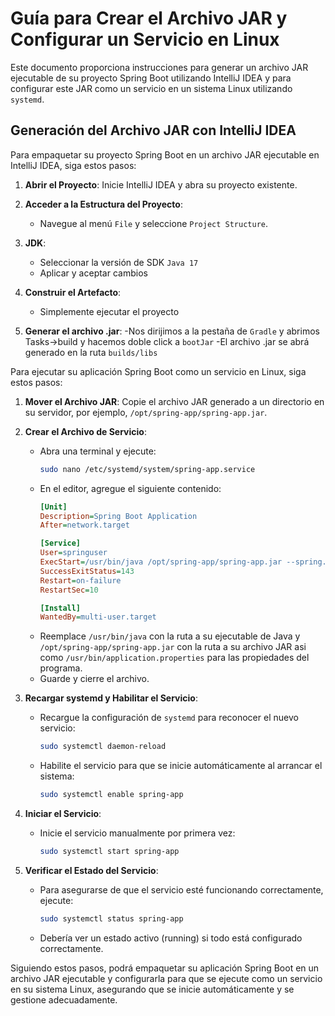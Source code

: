 # Guía para Crear el Archivo JAR y Configurar un Servicio en Linux

Este documento proporciona instrucciones para generar un archivo JAR ejecutable de su proyecto Spring Boot utilizando IntelliJ IDEA y para configurar este JAR como un servicio en un sistema Linux utilizando `systemd`.

## Generación del Archivo JAR con IntelliJ IDEA

Para empaquetar su proyecto Spring Boot en un archivo JAR ejecutable en IntelliJ IDEA, siga estos pasos:

1. **Abrir el Proyecto**: Inicie IntelliJ IDEA y abra su proyecto existente.

2. **Acceder a la Estructura del Proyecto**:
   - Navegue al menú `File` y seleccione `Project Structure`.

3. **JDK**:
   - Seleccionar la versión de SDK `Java 17`
   - Aplicar y aceptar cambios
4. **Construir el Artefacto**:
   - Simplemente ejecutar el proyecto
5. **Generar el archivo .jar**:
   -Nos dirijimos a la pestaña de `Gradle` y abrimos Tasks->build y hacemos doble click a `bootJar`
   -El archivo .jar se abrá generado en la ruta `builds/libs`
   
Para ejecutar su aplicación Spring Boot como un servicio en Linux, siga estos pasos:

1. **Mover el Archivo JAR**: Copie el archivo JAR generado a un directorio en su servidor, por ejemplo, `/opt/spring-app/spring-app.jar`.

2. **Crear el Archivo de Servicio**:
   - Abra una terminal y ejecute:
     ```bash
     sudo nano /etc/systemd/system/spring-app.service
     ```
   - En el editor, agregue el siguiente contenido:
     ```ini
     [Unit]
     Description=Spring Boot Application
     After=network.target

     [Service]
     User=springuser
     ExecStart=/usr/bin/java /opt/spring-app/spring-app.jar --spring.config.location=/usr/bin/application.properties
     SuccessExitStatus=143
     Restart=on-failure
     RestartSec=10

     [Install]
     WantedBy=multi-user.target
     ```
   - Reemplace `/usr/bin/java` con la ruta a su ejecutable de Java y `/opt/spring-app/spring-app.jar` con la ruta a su archivo JAR asi como `/usr/bin/application.properties` para las propiedades del programa.
   - Guarde y cierre el archivo.

3. **Recargar systemd y Habilitar el Servicio**:
   - Recargue la configuración de `systemd` para reconocer el nuevo servicio:
     ```bash
     sudo systemctl daemon-reload
     ```
   - Habilite el servicio para que se inicie automáticamente al arrancar el sistema:
     ```bash
     sudo systemctl enable spring-app
     ```

4. **Iniciar el Servicio**:
   - Inicie el servicio manualmente por primera vez:
     ```bash
     sudo systemctl start spring-app
     ```

5. **Verificar el Estado del Servicio**:
   - Para asegurarse de que el servicio esté funcionando correctamente, ejecute:
     ```bash
     sudo systemctl status spring-app
     ```
   - Debería ver un estado activo (running) si todo está configurado correctamente.

Siguiendo estos pasos, podrá empaquetar su aplicación Spring Boot en un archivo JAR ejecutable y configurarla para que se ejecute como un servicio en su sistema Linux, asegurando que se inicie automáticamente y se gestione adecuadamente.

